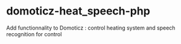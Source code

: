 domoticz-heat_speech-php
========================

Add functionnality to Domoticz : control heating system and speech recognition for control
